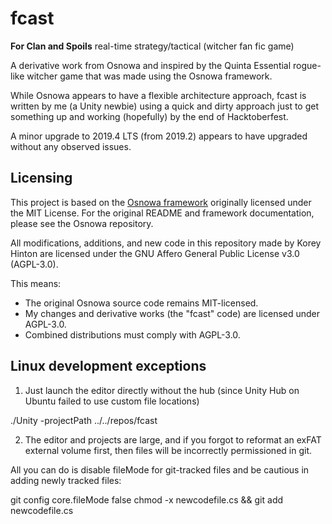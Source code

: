 # fcast
**For Clan and Spoils** real-time strategy/tactical (witcher fan fic game)

A derivative work from Osnowa and inspired by the Quinta Essential rogue-like witcher game that was made using the Osnowa framework.

While Osnowa appears to have a flexible architecture approach, fcast is written by me (a Unity newbie) using a quick and dirty approach just to get something up and working (hopefully) by the end of Hacktoberfest.

A minor upgrade to 2019.4 LTS (from 2019.2) appears to have upgraded without any observed issues.

## Licensing

This project is based on the [Osnowa framework](https://github.com/azsdaja/Osnowa) originally licensed under the MIT License. For the original README and framework documentation, please see the Osnowa repository.

All modifications, additions, and new code in this repository made by Korey Hinton are licensed under the GNU Affero General Public License v3.0 (AGPL-3.0).

This means:
- The original Osnowa source code remains MIT-licensed.
- My changes and derivative works (the "fcast" code) are licensed under AGPL-3.0.
- Combined distributions must comply with AGPL-3.0.

## Linux development exceptions

1. Just launch the editor directly without the hub (since Unity Hub on Ubuntu failed to use custom file locations)

./Unity -projectPath ../../repos/fcast

2. The editor and projects are large, and if you forgot to reformat an exFAT external volume first, then files will be incorrectly permissioned in git.

All you can do is disable fileMode for git-tracked files and be cautious in adding newly tracked files:

git config core.fileMode false
chmod -x newcodefile.cs && git add newcodefile.cs

